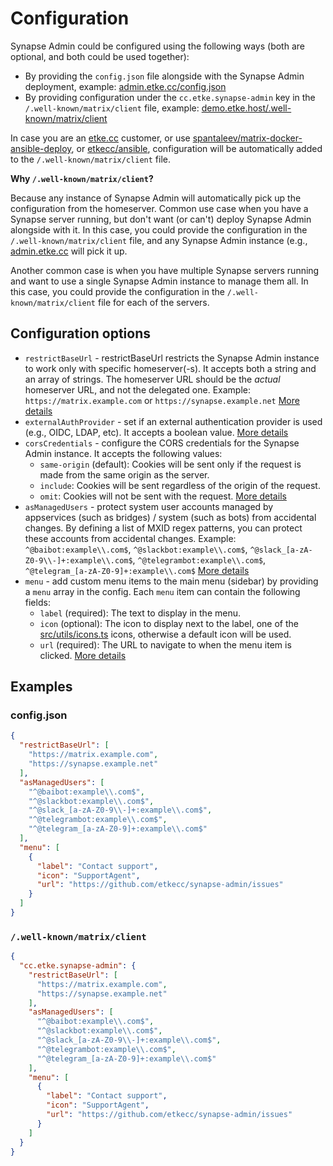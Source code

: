 # Configuration

Synapse Admin could be configured using the following ways (both are optional, and both could be used together):

* By providing the `config.json` file alongside with the Synapse Admin deployment, example: [admin.etke.cc/config.json](https://admin.etke.cc/config.json)
* By providing configuration under the `cc.etke.synapse-admin` key in the `/.well-known/matrix/client` file, example:
[demo.etke.host/.well-known/matrix/client](https://demo.etke.host/.well-known/matrix/client)

In case you are an [etke.cc](https://etke.cc) customer,
or use [spantaleev/matrix-docker-ansible-deploy](https://github.com/spantaleev/matrix-docker-ansible-deploy),
or [etkecc/ansible](https://github.com/etkecc/ansible),
configuration will be automatically added to the `/.well-known/matrix/client` file.

**Why `/.well-known/matrix/client`?**

Because any instance of Synapse Admin will automatically pick up the configuration from the homeserver.
Common use case when you have a Synapse server running, but don't want (or can't) deploy Synapse Admin alongside with it.
In this case, you could provide the configuration in the `/.well-known/matrix/client` file,
and any Synapse Admin instance (e.g., [admin.etke.cc](https://admin.etke.cc) will pick it up.

Another common case is when you have multiple Synapse servers running and want to use a single Synapse Admin instance to manage them all.
In this case, you could provide the configuration in the `/.well-known/matrix/client` file for each of the servers.

## Configuration options

* `restrictBaseUrl` - restrictBaseUrl restricts the Synapse Admin instance to work only with specific homeserver(-s).
  It accepts both a string and an array of strings.
  The homeserver URL should be the _actual_ homeserver URL, and not the delegated one.
  Example: `https://matrix.example.com` or `https://synapse.example.net`
  [More details](restrict-hs.md)
* `externalAuthProvider` - set if an external authentication provider is used (e.g., OIDC, LDAP, etc).
  It accepts a boolean value.
  [More details](external-auth-provider.md)
* `corsCredentials` - configure the CORS credentials for the Synapse Admin instance.
  It accepts the following values:
  * `same-origin` (default): Cookies will be sent only if the request is made from the same origin as the server.
  * `include`: Cookies will be sent regardless of the origin of the request.
  * `omit`: Cookies will not be sent with the request.
  [More details](cors-credentials.md)
* `asManagedUsers` - protect system user accounts managed by appservices (such as bridges) / system (such as bots) from accidental changes.
  By defining a list of MXID regex patterns, you can protect these accounts from accidental changes.
  Example: `^@baibot:example\\.com$`, `^@slackbot:example\\.com$`, `^@slack_[a-zA-Z0-9\\-]+:example\\.com$`, `^@telegrambot:example\\.com$`, `^@telegram_[a-zA-Z0-9]+:example\\.com$`
  [More details](system-users.md)
* `menu` - add custom menu items to the main menu (sidebar) by providing a `menu` array in the config.
  Each `menu` item can contain the following fields:
  * `label` (required): The text to display in the menu.
  * `icon` (optional): The icon to display next to the label, one of the [src/utils/icons.ts](../src/utils/icons.ts) icons, otherwise a default icon will be used.
  * `url` (required): The URL to navigate to when the menu item is clicked.
  [More details](custom-menu.md)

## Examples

### config.json

```json
{
  "restrictBaseUrl": [
    "https://matrix.example.com",
    "https://synapse.example.net"
  ],
  "asManagedUsers": [
    "^@baibot:example\\.com$",
    "^@slackbot:example\\.com$",
    "^@slack_[a-zA-Z0-9\\-]+:example\\.com$",
    "^@telegrambot:example\\.com$",
    "^@telegram_[a-zA-Z0-9]+:example\\.com$"
  ],
  "menu": [
    {
      "label": "Contact support",
      "icon": "SupportAgent",
      "url": "https://github.com/etkecc/synapse-admin/issues"
    }
  ]
}
```

### `/.well-known/matrix/client`

```json
{
  "cc.etke.synapse-admin": {
    "restrictBaseUrl": [
      "https://matrix.example.com",
      "https://synapse.example.net"
    ],
    "asManagedUsers": [
      "^@baibot:example\\.com$",
      "^@slackbot:example\\.com$",
      "^@slack_[a-zA-Z0-9\\-]+:example\\.com$",
      "^@telegrambot:example\\.com$",
      "^@telegram_[a-zA-Z0-9]+:example\\.com$"
    ],
    "menu": [
      {
        "label": "Contact support",
        "icon": "SupportAgent",
        "url": "https://github.com/etkecc/synapse-admin/issues"
      }
    ]
  }
}
```
